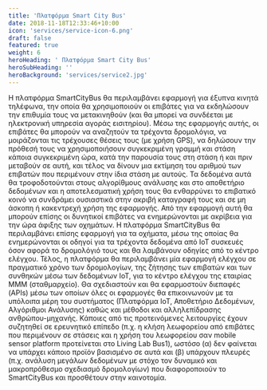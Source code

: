 ```yaml
---
title: 'Πλατφόρμα Smart City Bus'
date: 2018-11-18T12:33:46+10:00
icon: 'services/service-icon-6.png'
draft: false
featured: true
weight: 6
heroHeading: ' Πλατφόρμα Smart City Bus'
heroSubHeading: ''
heroBackground: 'services/service2.jpg'
---
```


Η πλατφόρμα SmartCityBus θα περιλαμβάνει εφαρμογή για έξυπνα κινητά τηλέφωνα, την οποία θα χρησιμοποιούν οι επιβάτες για να εκδηλώσουν την επιθυμία τους να μετακινηθούν (και θα μπορεί να συνδέεται με ηλεκτρονική υπηρεσία αγοράς εισιτηρίου). Μέσω της εφαρμογής αυτής, οι επιβάτες θα μπορούν να αναζητούν τα τρέχοντα δρομολόγια, να μοιράζονται τις τρέχουσες θέσεις τους (με χρήση GPS), να δηλώσουν την πρόθεσή τους να χρησιμοποιήσουν συγκεκριμένη γραμμή και στάση κάποια συγκεκριμένη ώρα, κατά την παρουσία τους στη στάση ή και πριν μεταβούν σε αυτή, και τέλος να δίνουν μια εκτίμηση του αριθμού των επιβατών που περιμένουν στην ίδια στάση με αυτούς. Τα δεδομένα αυτά θα τροφοδοτούνται στους αλγορίθμους ανάλυσης και στο αποθετήριο δεδομένων και η αποτελεσματική χρήση τους θα ενθαρρύνει το επιβατικό κοινό να συνδράμει ουσιαστικά στην ακριβή καταγραφή τους και σε μη άσκοπη ή κακεντρεχή χρήση της εφαρμογής. Από την εφαρμογή αυτή θα μπορούν επίσης οι δυνητικοί επιβάτες να ενημερώνονται με ακρίβεια για την ώρα άφιξης των οχημάτων. Η πλατφόρμα SmartCityBus θα περιλαμβάνει επίσης εφαρμογή για τα οχήματα, μέσω της οποίας θα ενημερώνονται οι οδηγοί για τα τρέχοντα δεδομένα από IoT συσκευές όσον αφορά το δρομολόγιό τους και θα λαμβάνουν οδηγίες από το κέντρο ελέγχου. Τέλος, η πλατφόρμα θα περιλαμβάνει μία εφαρμογή ελέγχου σε πραγματικό χρόνο των δρομολογίων, της ζήτησης των επιβατών και των συνθηκών μέσω των δεδομένων IoT, για το κέντρο ελέγχου της εταιρίας ΜΜΜ (σταθμαρχείο). Θα σχεδιαστούν και θα εφαρμοστούν διεπαφές (APIs) μέσω των οποίων όλες οι εφαρμογές θα επικοινωνούν με τα υπόλοιπα μέρη του συστήματος (Πλατφόρμα IoT, Αποθετήριο Δεδομένων, Αλγόριθμοι Ανάλυσης) καθώς και μέθοδοι και αλληλεπίδρασης ανθρώπου-μηχανής. Κάποιες από τις προτεινόμενες λειτουργίες έχουν συζητηθεί σε ερευνητικό επίπεδο (π.χ. η κλήση λεωφορείου από επιβάτες που περιμένουν σε στάσεις και η χρήση του λεωφορείου σαν mobile sensor platform προτείνεται στο Living Lab Bus1), ωστόσο (α) δεν φαίνεται να υπάρχει κάποιο προϊόν βασισμένο σε αυτά και (β) υπάρχουν πλευρές (π.χ. ανάλυση μεγάλων δεδομένων με στόχο τον δυναμικό και μακροπρόθεσμο σχεδιασμό δρομολογίων) που διαφοροποιούν το SmartCityBus και προσθέτουν στην καινοτομία.
